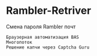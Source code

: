 # Rambler-Retriver
Смена пароля Rambler почт

    Браузерная автоматизация BAS
    Многопоток
    Решение капчи через Captcha Guru
